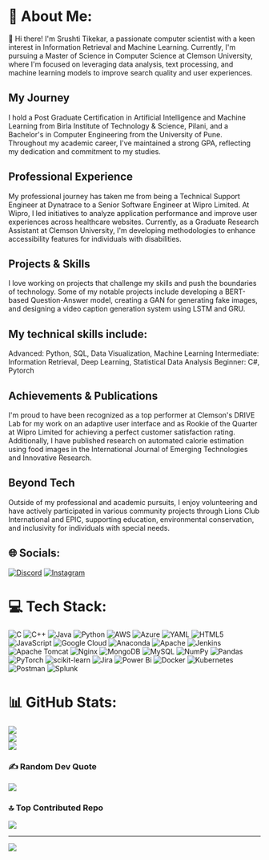 # 💫 About Me:
👋 Hi there! I'm Srushti Tikekar, a passionate computer scientist with a keen interest in Information Retrieval and Machine Learning. Currently, I'm pursuing a Master of Science in Computer Science at Clemson University, where I'm focused on leveraging data analysis, text processing, and machine learning models to improve search quality and user experiences.

## My Journey
I hold a Post Graduate Certification in Artificial Intelligence and Machine Learning from Birla Institute of Technology & Science, Pilani, and a Bachelor's in Computer Engineering from the University of Pune. Throughout my academic career, I've maintained a strong GPA, reflecting my dedication and commitment to my studies.

## Professional Experience
My professional journey has taken me from being a Technical Support Engineer at Dynatrace to a Senior Software Engineer at Wipro Limited. At Wipro, I led initiatives to analyze application performance and improve user experiences across healthcare websites. Currently, as a Graduate Research Assistant at Clemson University, I'm developing methodologies to enhance accessibility features for individuals with disabilities.

## Projects & Skills
I love working on projects that challenge my skills and push the boundaries of technology. Some of my notable projects include developing a BERT-based Question-Answer model, creating a GAN for generating fake images, and designing a video caption generation system using LSTM and GRU.

## My technical skills include:

Advanced: Python, SQL, Data Visualization, Machine Learning
Intermediate: Information Retrieval, Deep Learning, Statistical Data Analysis
Beginner: C#, Pytorch
## Achievements & Publications
I'm proud to have been recognized as a top performer at Clemson's DRIVE Lab for my work on an adaptive user interface and as Rookie of the Quarter at Wipro Limited for achieving a perfect customer satisfaction rating. Additionally, I have published research on automated calorie estimation using food images in the International Journal of Emerging Technologies and Innovative Research.

## Beyond Tech
Outside of my professional and academic pursuits, I enjoy volunteering and have actively participated in various community projects through Lions Club International and EPIC, supporting education, environmental conservation, and inclusivity for individuals with special needs.




## 🌐 Socials:
[![Discord](https://img.shields.io/badge/Discord-%237289DA.svg?logo=discord&logoColor=white)](https://discord.gg/srushti7722) [![Instagram](https://img.shields.io/badge/Instagram-%23E4405F.svg?logo=Instagram&logoColor=white)](https://instagram.com/srushti_tikekar) 

# 💻 Tech Stack:
![C](https://img.shields.io/badge/c-%2300599C.svg?style=for-the-badge&logo=c&logoColor=white) ![C++](https://img.shields.io/badge/c++-%2300599C.svg?style=for-the-badge&logo=c%2B%2B&logoColor=white) ![Java](https://img.shields.io/badge/java-%23ED8B00.svg?style=for-the-badge&logo=openjdk&logoColor=white) ![Python](https://img.shields.io/badge/python-3670A0?style=for-the-badge&logo=python&logoColor=ffdd54) ![AWS](https://img.shields.io/badge/AWS-%23FF9900.svg?style=for-the-badge&logo=amazon-aws&logoColor=white) ![Azure](https://img.shields.io/badge/azure-%230072C6.svg?style=for-the-badge&logo=microsoftazure&logoColor=white) ![YAML](https://img.shields.io/badge/yaml-%23ffffff.svg?style=for-the-badge&logo=yaml&logoColor=151515) ![HTML5](https://img.shields.io/badge/html5-%23E34F26.svg?style=for-the-badge&logo=html5&logoColor=white) ![JavaScript](https://img.shields.io/badge/javascript-%23323330.svg?style=for-the-badge&logo=javascript&logoColor=%23F7DF1E) ![Google Cloud](https://img.shields.io/badge/GoogleCloud-%234285F4.svg?style=for-the-badge&logo=google-cloud&logoColor=white) ![Anaconda](https://img.shields.io/badge/Anaconda-%2344A833.svg?style=for-the-badge&logo=anaconda&logoColor=white) ![Apache](https://img.shields.io/badge/apache-%23D42029.svg?style=for-the-badge&logo=apache&logoColor=white) ![Jenkins](https://img.shields.io/badge/jenkins-%232C5263.svg?style=for-the-badge&logo=jenkins&logoColor=white) ![Apache Tomcat](https://img.shields.io/badge/apache%20tomcat-%23F8DC75.svg?style=for-the-badge&logo=apache-tomcat&logoColor=black) ![Nginx](https://img.shields.io/badge/nginx-%23009639.svg?style=for-the-badge&logo=nginx&logoColor=white) ![MongoDB](https://img.shields.io/badge/MongoDB-%234ea94b.svg?style=for-the-badge&logo=mongodb&logoColor=white) ![MySQL](https://img.shields.io/badge/mysql-4479A1.svg?style=for-the-badge&logo=mysql&logoColor=white) ![NumPy](https://img.shields.io/badge/numpy-%23013243.svg?style=for-the-badge&logo=numpy&logoColor=white) ![Pandas](https://img.shields.io/badge/pandas-%23150458.svg?style=for-the-badge&logo=pandas&logoColor=white) ![PyTorch](https://img.shields.io/badge/PyTorch-%23EE4C2C.svg?style=for-the-badge&logo=PyTorch&logoColor=white) ![scikit-learn](https://img.shields.io/badge/scikit--learn-%23F7931E.svg?style=for-the-badge&logo=scikit-learn&logoColor=white) ![Jira](https://img.shields.io/badge/jira-%230A0FFF.svg?style=for-the-badge&logo=jira&logoColor=white) ![Power Bi](https://img.shields.io/badge/power_bi-F2C811?style=for-the-badge&logo=powerbi&logoColor=black) ![Docker](https://img.shields.io/badge/docker-%230db7ed.svg?style=for-the-badge&logo=docker&logoColor=white) ![Kubernetes](https://img.shields.io/badge/kubernetes-%23326ce5.svg?style=for-the-badge&logo=kubernetes&logoColor=white) ![Postman](https://img.shields.io/badge/Postman-FF6C37?style=for-the-badge&logo=postman&logoColor=white) ![Splunk](https://img.shields.io/badge/splunk-%23000000.svg?style=for-the-badge&logo=splunk&logoColor=white)
# 📊 GitHub Stats:
![](https://github-readme-stats.vercel.app/api?username=srushtitikekar&theme=dark&hide_border=false&include_all_commits=false&count_private=false)<br/>
![](https://github-readme-streak-stats.herokuapp.com/?user=srushtitikekar&theme=dark&hide_border=false)<br/>
![](https://github-readme-stats.vercel.app/api/top-langs/?username=srushtitikekar&theme=dark&hide_border=false&include_all_commits=false&count_private=false&layout=compact)

### ✍️ Random Dev Quote
![](https://quotes-github-readme.vercel.app/api?type=horizontal&theme=radical)

### 🔝 Top Contributed Repo
![](https://github-contributor-stats.vercel.app/api?username=srushtitikekar&limit=5&theme=dark&combine_all_yearly_contributions=true)

---
[![](https://visitcount.itsvg.in/api?id=srushtitikekar&icon=0&color=0)](https://visitcount.itsvg.in)

<!-- Proudly created with GPRM ( https://gprm.itsvg.in ) -->
